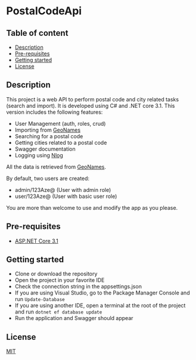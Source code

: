 # PostalCodeApi

## Table of content

  * [Description](#description)
  * [Pre-requisites](#pre-requisites)
  * [Getting started](#getting-started)
  * [License](#license)


## Description

This project is a web API to perform postal code and city related tasks (search and import). It is developed using C# and .NET core 3.1. This version includes the following features:
* User Management (auth, roles, crud)
* Importing from [GeoNames](https://www.geonames.org/)
* Searching for a postal code
* Getting cities related to a postal code
* Swagger documentation
* Logging using [Nlog](https://nlog-project.org/)

All the data is retrieved from [GeoNames](https://www.geonames.org/).

By default, two users are created:
* admin/123Aze@ (User with admin role)
* user/123Aze@ (User with basic user role)

You are more than welcome to use and modify the app as you please. 
 
## Pre-requisites

* [ASP.NET Core 3.1](https://dotnet.microsoft.com/download/dotnet-core/3.1)

## Getting started

* Clone or download the repository 
* Open the project in your favorite IDE
* Check the connection string in the appsettings.json
* If you are using Visual Studio, go to the Package Manager Console and run `Update-Database`
* If you are using another IDE, open a terminal at the root of the project and run `dotnet ef database update`
* Run the application and Swagger should appear 

## License

[MIT](https://github.com/malain96/PostalCodeApi/blob/master/LICENSE)
